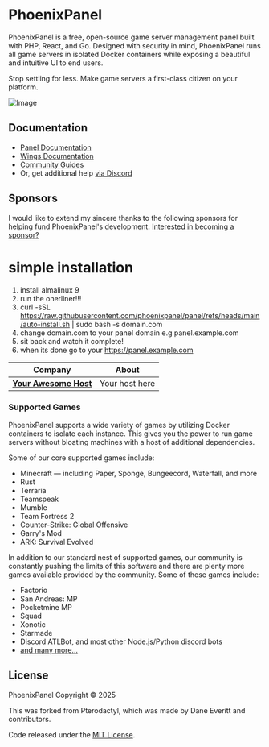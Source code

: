 # PhoenixPanel

PhoenixPanel is a free, open-source game server management panel built with PHP, React, and Go. Designed with security
in mind, PhoenixPanel runs all game servers in isolated Docker containers while exposing a beautiful and intuitive
UI to end users.

Stop settling for less. Make game servers a first-class citizen on your platform.

![Image](https://cdn.phoenixpanel.io/site-assets/phoenixpanel_v1_demo.gif)

## Documentation

* [Panel Documentation](https://phoenixpanel.io/panel/1.0/getting_started.html)
* [Wings Documentation](https://phoenixpanel.io/wings/1.0/installing.html)
* [Community Guides](https://phoenixpanel.io/community/about.html)
* Or, get additional help [via Discord](https://discord.gg/vGDvr74q)

## Sponsors

I would like to extend my sincere thanks to the following sponsors for helping fund PhoenixPanel's development.
[Interested in becoming a sponsor?](https://github.com/sponsors/phoenixpanel)




# simple installation

1. install almalinux 9
2. run the onerliner!!!
3. curl -sSL https://raw.githubusercontent.com/phoenixpanel/panel/refs/heads/main/auto-install.sh | sudo bash -s domain.com
4. change domain.com to your panel domain e.g panel.example.com
5. sit back and watch it complete!
6. when its done go to your https://panel.example.com




| Company                                                                           | About                                                                                                                                                                                                                                           |
|-----------------------------------------------------------------------------------|-------------------------------------------------------------------------------------------------------------------------------------------------------------------------------------------------------------------------------------------------|
| [**Your Awesome Host**](https://google.com/)                         | Your host here

### Supported Games

PhoenixPanel supports a wide variety of games by utilizing Docker containers to isolate each instance. This gives
you the power to run game servers without bloating machines with a host of additional dependencies.

Some of our core supported games include:

* Minecraft — including Paper, Sponge, Bungeecord, Waterfall, and more
* Rust
* Terraria
* Teamspeak
* Mumble
* Team Fortress 2
* Counter-Strike: Global Offensive
* Garry's Mod
* ARK: Survival Evolved

In addition to our standard nest of supported games, our community is constantly pushing the limits of this software
and there are plenty more games available provided by the community. Some of these games include:

* Factorio
* San Andreas: MP
* Pocketmine MP
* Squad
* Xonotic
* Starmade
* Discord ATLBot, and most other Node.js/Python discord bots
* [and many more...](https://github.com/phoenixpanel/eggs)

## License

PhoenixPanel Copyright © 2025

This was forked from Pterodactyl, which was made by Dane Everitt and contributors.

Code released under the [MIT License](./LICENSE.md).

